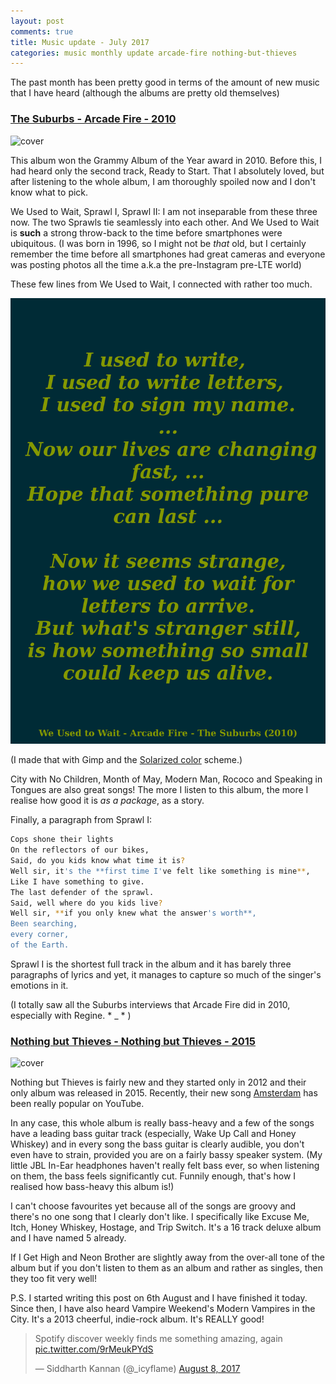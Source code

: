 ```yaml
---
layout: post
comments: true
title: Music update - July 2017
categories: music monthly update arcade-fire nothing-but-thieves
---
```



The past month has been pretty good in terms of the amount of new music that I
have heard (although the albums are pretty old themselves)

### [The Suburbs - Arcade Fire - 2010](https://en.wikipedia.org/wiki/The_Suburbs_(album))

![cover](/public/suburbs-album-cover.jpg)

This album won the Grammy Album of the Year award in 2010. Before this, I had
heard only the second track, Ready to Start. That I absolutely loved, but after
listening to the whole album, I am thoroughly spoiled now and I don't know what
to pick.

We Used to Wait, Sprawl I, Sprawl II: I am not inseparable from these three now.
The two Sprawls tie seamlessly into each other. And We Used to Wait is **such**
a strong throw-back to the time before smartphones were ubiquitous. (I was born
in 1996, so I might not be _that_ old, but I certainly remember the time before
all smartphones had great cameras and everyone was posting photos all the time
a.k.a the pre-Instagram pre-LTE world)

These few lines from We Used to Wait, I connected with rather too much.

![img](/public/img/suburbs-we-used-to-wait.png)

(I made that with Gimp and the [Solarized
color](http://ethanschoonover.com/solarized) scheme.)

City with No Children, Month of May, Modern Man, Rococo and Speaking in Tongues
are also great songs! The more I listen to this album, the more I realise how
good it is _as a package_, as a story.

Finally, a paragraph from Sprawl I:

```sh
Cops shone their lights
On the reflectors of our bikes,
Said, do you kids know what time it is?
Well sir, it's the **first time I've felt like something is mine**,
Like I have something to give.
The last defender of the sprawl.
Said, well where do you kids live?
Well sir, **if you only knew what the answer's worth**,
Been searching,
every corner,
of the Earth.
```

Sprawl I is the shortest full track in the album and it has barely three
paragraphs of lyrics and yet, it manages to capture so much of the singer's
emotions in it.

(I totally saw all the Suburbs interviews that Arcade Fire did in 2010,
especially with Regine. * _ * )

### [Nothing but Thieves - Nothing but Thieves - 2015](https://en.wikipedia.org/wiki/Nothing_but_Thieves_(album))

![cover](/public/nbt-album-cover.jpg)

Nothing but Thieves is fairly new and they started only in 2012 and their only
album was released in 2015. Recently, their new song
[Amsterdam](https://www.youtube.com/watch?v=X2zcG3bcuMI) has been really popular
on YouTube.

In any case, this whole album is really bass-heavy and a few of the songs
have a leading bass guitar track (especially, Wake Up Call and Honey Whiskey)
and in every song the bass guitar is clearly audible, you don't even have to
strain, provided you are on a fairly bassy speaker system. (My little JBL In-Ear
headphones haven't really felt bass ever, so when listening on them, the bass
feels significantly cut. Funnily enough, that's how I realised how bass-heavy
this album is!)

I can't choose favourites yet because all of the songs are groovy and there's
no one song that I clearly don't like. I specifically like Excuse Me, Itch,
Honey Whiskey, Hostage, and Trip Switch. It's a 16 track deluxe album and I have
named 5 already.

If I Get High and Neon Brother are slightly away from the over-all tone of the
album but if you don't listen to them as an album and rather as singles, then
they too fit very well!

P.S. I started writing this post on 6th August and I have finished it today.
Since then, I have also heard Vampire Weekend's Modern Vampires in the City.
It's a 2013 cheerful, indie-rock album. It's REALLY good!

<blockquote class="twitter-tweet" data-lang="en"><p lang="en" dir="ltr">Spotify
discover weekly finds me something amazing, again <a
href="https://t.co/9rMeukPYdS">pic.twitter.com/9rMeukPYdS</a></p>&mdash;
Siddharth Kannan (@_icyflame) <a
href="https://twitter.com/_icyflame/status/894840773572608000">August 8,
2017</a></blockquote>
<script async src="//platform.twitter.com/widgets.js" charset="utf-8"></script>
